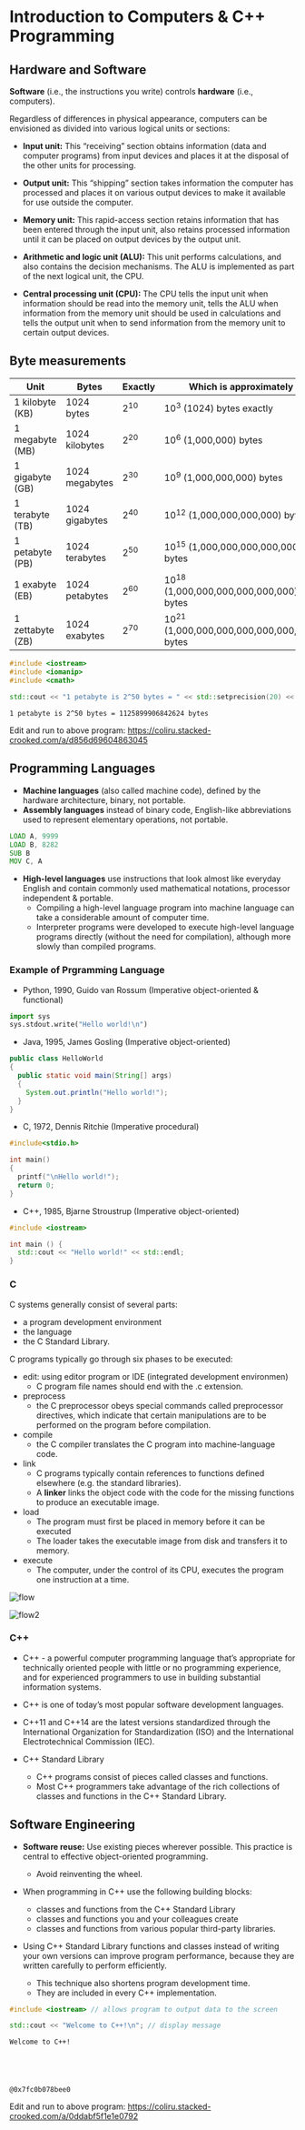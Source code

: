 
# Introduction to Computers & C++ Programming

## Hardware and Software

**Software** (i.e., the instructions you write) controls **hardware** (i.e., computers).

Regardless of differences in physical appearance, computers can be envisioned as divided into various logical units or sections:

- **Input unit:** This “receiving” section obtains information (data and computer programs) from input devices and places it at the disposal of the other units for processing.

- **Output unit:** This “shipping” section takes information the computer has processed and places it on various output devices to make it available for use outside the computer. 

- **Memory unit:** This rapid-access section retains information that has been entered through the input unit, also retains processed information until it can be placed on output devices by the output unit.

- **Arithmetic and logic unit (ALU):** This unit performs calculations, and also contains the decision mechanisms. The ALU is implemented as part of the next logical unit, the CPU.

- **Central processing unit (CPU):** The CPU tells the input unit when information should be read into the memory unit, tells the ALU when information from the memory unit should be used in calculations and tells the output unit when to send information from the memory unit to certain output devices.

## Byte measurements

|Unit            |Bytes          | Exactly | Which is approximately |
|----------------|---------------|---------|---------------|
|1 kilobyte (KB) |1024 bytes     | $2^{10}$  | $10^3$ (1024) bytes exactly |
|1 megabyte (MB) |1024 kilobytes | $2^{20}$  | $10^6$ (1,000,000) bytes |
|1 gigabyte (GB) |1024 megabytes | $2^{30}$  | $10^9$ (1,000,000,000) bytes
|1 terabyte (TB) |1024 gigabytes | $2^{40}$  | $10^{12}$ (1,000,000,000,000) bytes
|1 petabyte (PB) |1024 terabytes | $2^{50}$  | $10^{15}$ (1,000,000,000,000,000) bytes
|1 exabyte (EB)  |1024 petabytes | $2^{60}$  | $10^{18}$ (1,000,000,000,000,000,000) bytes
|1 zettabyte (ZB)|1024 exabytes  | $2^{70}$  | $10^{21}$ (1,000,000,000,000,000,000,000) bytes


```c++
#include <iostream>
#include <iomanip>
#include <cmath>

std::cout << "1 petabyte is 2^50 bytes = " << std::setprecision(20) <<  pow(2., 50) << " bytes" << std::endl;
```

    1 petabyte is 2^50 bytes = 1125899906842624 bytes


Edit and run to above program: https://coliru.stacked-crooked.com/a/d856d69604863045

## Programming Languages

- **Machine languages** (also called machine code), defined by the hardware architecture, binary, not portable.
- **Assembly languages** instead of binary code, English-like abbreviations used to represent elementary operations, not portable.
```asm
LOAD A, 9999
LOAD B, 8282
SUB B
MOV C, A
```
- **High-level languages** use instructions that look almost like everyday English and contain commonly used mathematical notations, processor independent & portable.
  - Compiling a high-level language program into machine language can take a considerable amount of computer time.
  - Interpreter programs were developed to execute high-level language programs directly (without the need for compilation), although more slowly than compiled programs.


### Example of Prgramming Language
- Python, 1990, Guido van Rossum (Imperative object-oriented & functional)

```python
import sys
sys.stdout.write("Hello world!\n")
```
- Java, 1995, James Gosling (Imperative object-oriented)

```java
public class HelloWorld
{
  public static void main(String[] args)
  {
    System.out.println("Hello world!");
  }
}
```

- C, 1972, Dennis Ritchie (Imperative procedural)

```c
#include<stdio.h>

int main()
{
  printf("\nHello world!");
  return 0;
}
```

- C++, 1985, Bjarne Stroustrup (Imperative object-oriented)

```c++
#include <iostream>

int main () {
  std::cout << "Hello world!" << std::endl;
}
```

### C

C systems generally consist of several parts: 

- a program development environment
- the language
- the C Standard Library.

C programs typically go through six phases to be executed: 

- edit: using editor program or IDE (integrated development environmen)
  - C program file names should end with the .c extension.
- preprocess
  - the C preprocessor obeys special commands called preprocessor directives, which indicate that certain manipulations are to be performed on the program before compilation.
- compile
  - the C compiler translates the C program into machine-language code.
- link
  - C programs typically contain references to functions defined elsewhere (e.g. the standard libraries).
  - A **linker** links the object code with the code for the missing functions to produce an executable image.
- load
  - The program must first be placed in memory before it can be executed
  - The loader takes the executable image from disk and transfers it to memory.
- execute
  - The computer, under the control of its CPU, executes the program one instruction at a time.

![flow](../img/flow.png)

![flow2](../img/flow2.png)

### C++

- C++ - a powerful computer programming language that’s appropriate for technically oriented people with little or no programming experience, and for experienced programmers to use in building substantial information systems.

- C++ is one of today’s most popular software development languages.

- C++11 and C++14 are the latest versions standardized through the International Organization for Standardization (ISO) and the International Electrotechnical Commission (IEC).

- C++ Standard Library
  - C++ programs consist of pieces called classes and functions.
  - Most C++ programmers take advantage of the rich collections of classes and functions in the C++ Standard Library.

## Software Engineering

- **Software reuse:** Use existing pieces wherever possible. This practice is central to effective object-oriented programming.
  - Avoid reinventing the wheel.
  
- When programming in C++ use the following building blocks:
  - classes and functions from the C++ Standard Library
  - classes and functions you and your colleagues create
  - classes and functions from various popular third-party libraries.
  
- Using C++ Standard Library functions and classes instead of writing your own versions can improve program performance, because they are written carefully to perform efficiently.
  - This technique also shortens program development time.
  - They are included in every C++ implementation.


```c++
#include <iostream> // allows program to output data to the screen

std::cout << "Welcome to C++!\n"; // display message
```

    Welcome to C++!





    @0x7fc0b078bee0



Edit and run to above program: https://coliru.stacked-crooked.com/a/0ddabf5f1e1e0792

